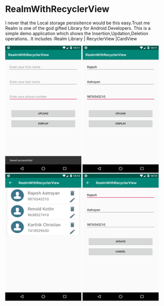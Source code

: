 # RealmWithRecyclerView
I never that the Local storage persisitence would be this easy.Trust me Realm is one of the god gifted Library for Android Developers.
This is a simple demo application which shows the Insertion,Updation,Deletion operations..
It includes :Realm Library | RecyclerView |CardView
<div>
<img src="https://github.com/RajeshAatrayan/RealmWithRecyclerView/blob/master/01.png"  height="410" width="245"/>
<img src="https://github.com/RajeshAatrayan/RealmWithRecyclerView/blob/master/02.png"  height="410" width="245"/>
<img src="https://github.com/RajeshAatrayan/RealmWithRecyclerView/blob/master/03.png"  height="410" width="245"/>
<img src="https://github.com/RajeshAatrayan/RealmWithRecyclerView/blob/master/04.png"  height="410" width="245"/>
</div>
